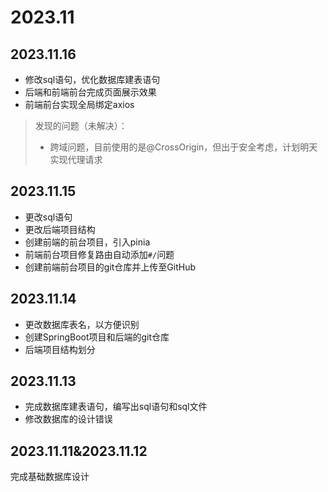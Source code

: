 # 2023.11

## 2023.11.16

- 修改sql语句，优化数据库建表语句
- 后端和前端前台完成页面展示效果
- 前端前台实现全局绑定axios

> 发现的问题（未解决）：
>
> - 跨域问题，目前使用的是@CrossOrigin，但出于安全考虑，计划明天实现代理请求



## 2023.11.15

- 更改sql语句
- 更改后端项目结构
- 创建前端的前台项目，引入pinia
- 前端前台项目修复路由自动添加`#/`问题
- 创建前端前台项目的git仓库并上传至GitHub



## 2023.11.14

- 更改数据库表名，以方便识别
- 创建SpringBoot项目和后端的git仓库
- 后端项目结构划分



## 2023.11.13

- 完成数据库建表语句，编写出sql语句和sql文件
- 修改数据库的设计错误



## 2023.11.11&2023.11.12

完成基础数据库设计